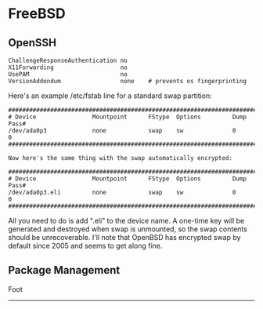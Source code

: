 # FreeBSD







## OpenSSH


```
ChallengeResponseAuthentication no         
X11Forwarding                   no        
UsePAM                          no 
VersionAddendum                 none    # prevents os fingerprinting
```








Here's an example /etc/fstab line for a standard swap partition:
```
###############################################################################
# Device                Mountpoint      FStype  Options         Dump    Pass#
/dev/ada0p3             none            swap    sw              0       0
###############################################################################

Now here's the same thing with the swap automatically encrypted:

###############################################################################
# Device                Mountpoint      FStype  Options         Dump    Pass#
/dev/ada0p3.eli         none            swap    sw              0       0
###############################################################################
```  


All you need to do is add ".eli" to the device name. A one-time key will be
generated and destroyed when swap is unmounted, so the swap contents should
be unrecoverable. I'll note that OpenBSD has encrypted swap by default since
2005 and seems to get along fine.









## Package Management





Foot
______  

[source]:         https://vez.mrsk.me/freebsd-defaults.txt
